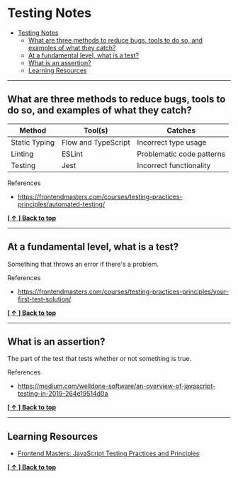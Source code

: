 # Testing Notes
- [Testing Notes](#testing-notes)
  - [What are three methods to reduce bugs, tools to do so, and examples of what they catch?](#what-are-three-methods-to-reduce-bugs-tools-to-do-so-and-examples-of-what-they-catch)
  - [At a fundamental level, what is a test?](#at-a-fundamental-level-what-is-a-test)
  - [What is an assertion?](#what-is-an-assertion)
  - [Learning Resources](#learning-resources)

---

## What are three methods to reduce bugs, tools to do so, and examples of what they catch?
| Method        | Tool(s)             | Catches                   |
| ------------- | ------------------- | ------------------------- |
| Static Typing | Flow and TypeScript | Incorrect type usage      |
| Linting       | ESLint              | Problematic code patterns |
| Testing       | Jest                | Incorrect functionality   |

References
- https://frontendmasters.com/courses/testing-practices-principles/automated-testing/

**[[ ↑ ] Back to top](#testing-notes)**

---

## At a fundamental level, what is a test?
Something that throws an error if there's a problem.

References
- https://frontendmasters.com/courses/testing-practices-principles/your-first-test-solution/

**[[ ↑ ] Back to top](#testing-notes)**

---

## What is an assertion?
The part of the test that tests whether or not something is true.

References
- https://medium.com/welldone-software/an-overview-of-javascript-testing-in-2019-264e19514d0a

**[[ ↑ ] Back to top](#testing-notes)**

---

## Learning Resources
- [Frontend Masters: JavaScript Testing Practices and Principles](https://frontendmasters.com/courses/testing-practices-principles/)

**[[ ↑ ] Back to top](#testing-notes)**
